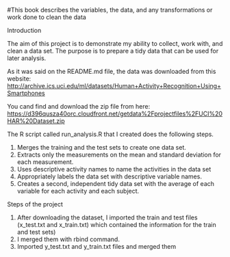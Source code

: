 #This book describes the variables, the data, and any transformations or work done to clean the data


Introduction

The aim of this project is to demonstrate my ability to collect, work with, and clean a data set. The purpose is to prepare a tidy data that can be used for later analysis. 

As it was said on the README.md file, the data was downloaded from this website: http://archive.ics.uci.edu/ml/datasets/Human+Activity+Recognition+Using+Smartphones

You cand find and download the zip file from here: https://d396qusza40orc.cloudfront.net/getdata%2Fprojectfiles%2FUCI%20HAR%20Dataset.zip

The R script called run_analysis.R that I created does the following steps.

1. Merges the training and the test sets to create one data set.
2. Extracts only the measurements on the mean and standard deviation for each measurement.
3. Uses descriptive activity names to name the activities in the data set
4. Appropriately labels the data set with descriptive variable names.
5. Creates a second, independent tidy data set with the average of each variable for each activity and each subject.

Steps of the project

1. After downloading the dataset, I imported the train and test files (x_test.txt and x_train.txt) which contained the information for the train and test sets)
2. I merged them with rbind command.
3. Imported y_test.txt and y_train.txt files and merged them
